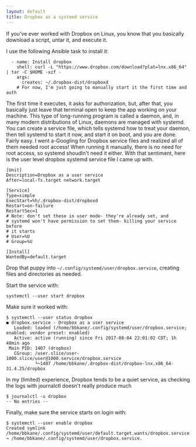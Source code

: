```yaml
---
layout: default
title: Dropbox as a systemd service
---
```


If you've ever worked with Dropbox on Linux, you know that you basically
download a script, untar it, and execute it.

I use the following Ansible task to install it:

```
  - name: Install dropbox
    shell: curl -L "https://www.dropbox.com/download?plat=lnx.x86_64" | tar -C $HOME -xzf -
    args:
      creates: ~/.dropbox-dist/dropboxd
    # For now, I'm just going to manually start it the first time and auth
```

The first time it executes, it asks
for authorization, but, after that, you basically just leave that terminal open
to keep the app working on your machine. This type of long-running program is
called a daemon, and, in many modern distributions of Linux, daemons are  managed with systemd.
You can create a service file, which tells systemd how to treat your daemon,
then tell systemd to start it now, and start it on boot, and you are done.
Fairly easy. I went a-Googling for Dropbox service files and realized all of
them needed root access! When running it manually, there is no need for root
access, so systemd shoudln't need it either. With that sentiment, here is the user
level dropbox systemd service file I came up with.

```
[Unit]
Description=Dropbox as a user service
After=local-fs.target network.target

[Service]
Type=simple
ExecStart=%h/.dropbox-dist/dropboxd
Restart=on-failure
RestartSec=1
# Note: don't set these in user mode- they're already set, and
# systemd won't have permission to set them- killing your service before
# it starts
# User=%U
# Group=%U

[Install]
WantedBy=default.target
```

Drop that puppy into `~/.config/systemd/user/dropbox.service`, creating files
and directories as needed.

Start the service with:

```
systemctl --user start dropbox
```

Make sure it worked with:

```
$ systemctl --user status dropbox
● dropbox.service - Dropbox as a user service
   Loaded: loaded (/home/bbkane/.config/systemd/user/dropbox.service; enabled; vendor preset: enabled)
   Active: active (running) since Fri 2017-08-04 22:01:02 CDT; 1h 48min ago
 Main PID: 1407 (dropbox)
   CGroup: /user.slice/user-1000.slice/user@1000.service/dropbox.service
           └─1407 /home/bbkane/.dropbox-dist/dropbox-lnx.x86_64-31.4.25/dropbox
```

In my (limited) experience, Dropbox tends to be a quiet service, as checking the
logs with journalctl doesn't really produce much

```
$ journalctl -u dropbox
-- No entries --
```

Finally, make sure the service starts on login with:

```
$ systemctl --user enable dropbox
Created symlink /home/bbkane/.config/systemd/user/default.target.wants/dropbox.service → /home/bbkane/.config/systemd/user/dropbox.service.
```
